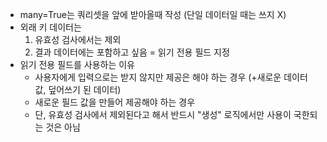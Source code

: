 - many=True는 쿼리셋을 앞에 받아올때 작성 (단일 데이터일 때는 쓰지 X)
- 외래 키 데이터는
  1. 유효성 검사에서는 제외
  2. 결과 데이터에는 포함하고 싶음
  = 읽기 전용 필드 지정
- 읽기 전용 필드를 사용하는 이유
  - 사용자에게 입력으로는 받지 않지만 제공은 해야 하는 경우 (+새로운 데이터 값, 덮어쓰기 된 데이터)
  - 새로운 필드 값을 만들어 제공해야 하는 경우
  - 단, 유효성 검사에서 제외된다고 해서 반드시 "생성" 로직에서만 사용이 국한되는 것은 아님